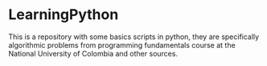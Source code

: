 # LearningPython
This is a repository with some basics scripts in python, they are specifically algorithmic problems from programming fundamentals course at the National University of Colombia and other sources.
